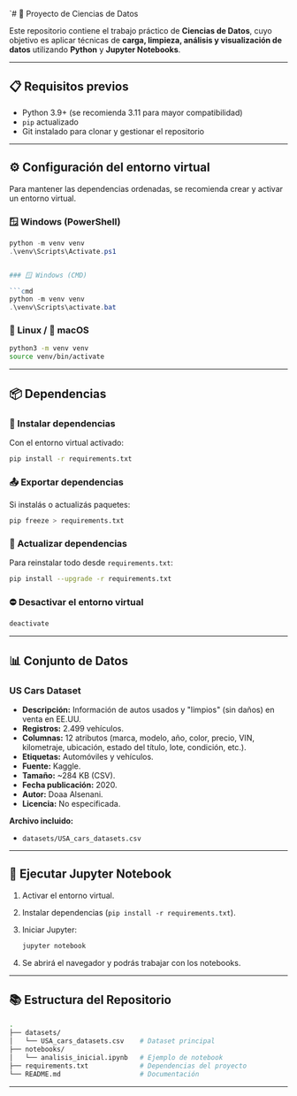 `# 🔬 Proyecto de Ciencias de Datos

Este repositorio contiene el trabajo práctico de **Ciencias de Datos**, cuyo objetivo es aplicar técnicas de **carga, limpieza, análisis y visualización de datos** utilizando **Python** y **Jupyter Notebooks**.

---

## 📋 Requisitos previos

- Python 3.9+ (se recomienda 3.11 para mayor compatibilidad)
- `pip` actualizado
- Git instalado para clonar y gestionar el repositorio

---

## ⚙️ Configuración del entorno virtual

Para mantener las dependencias ordenadas, se recomienda crear y activar un entorno virtual.

### 🪟 Windows (PowerShell)

````powershell
python -m venv venv
.\venv\Scripts\Activate.ps1


### 🪟 Windows (CMD)

```cmd
python -m venv venv
.\venv\Scripts\activate.bat
````

### 🐧 Linux / 🍏 macOS

```bash
python3 -m venv venv
source venv/bin/activate
```

---

## 📦 Dependencias

### 🔽 Instalar dependencias

Con el entorno virtual activado:

```bash
pip install -r requirements.txt
```

### 📤 Exportar dependencias

Si instalás o actualizás paquetes:

```bash
pip freeze > requirements.txt
```

### 🔄 Actualizar dependencias

Para reinstalar todo desde `requirements.txt`:

```bash
pip install --upgrade -r requirements.txt
```

### ⛔ Desactivar el entorno virtual

```bash
deactivate
```

---

## 📊 Conjunto de Datos

### **US Cars Dataset**

- **Descripción:** Información de autos usados y "limpios" (sin daños) en venta en EE.UU.
- **Registros:** 2.499 vehículos.
- **Columnas:** 12 atributos (marca, modelo, año, color, precio, VIN, kilometraje, ubicación, estado del título, lote, condición, etc.).
- **Etiquetas:** Automóviles y vehículos.
- **Fuente:** Kaggle.
- **Tamaño:** \~284 KB (CSV).
- **Fecha publicación:** 2020.
- **Autor:** Doaa Alsenani.
- **Licencia:** No especificada.

**Archivo incluido:**

- `datasets/USA_cars_datasets.csv`

---

## 🚀 Ejecutar Jupyter Notebook

1. Activar el entorno virtual.
2. Instalar dependencias (`pip install -r requirements.txt`).
3. Iniciar Jupyter:

   ```bash
   jupyter notebook
   ```

4. Se abrirá el navegador y podrás trabajar con los notebooks.

---

## 📚 Estructura del Repositorio

```bash
.
├── datasets/
│   └── USA_cars_datasets.csv    # Dataset principal
├── notebooks/
│   └── analisis_inicial.ipynb   # Ejemplo de notebook
├── requirements.txt             # Dependencias del proyecto
└── README.md                    # Documentación
```

---
